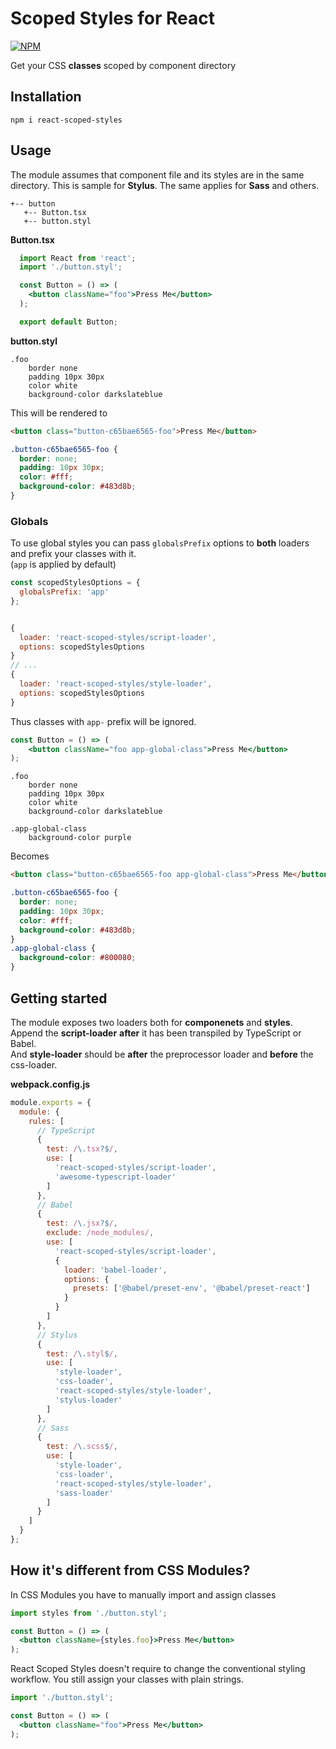 # Scoped Styles for React

[![NPM](https://img.shields.io/npm/v/react-scoped-styles.svg)](https://img.shields.io/npm/v/react-scoped-styles.svg)

Get your CSS **classes** scoped by component directory  

## Installation
```console
npm i react-scoped-styles
```

## Usage

The module assumes that component file and its styles are in the same directory. 
This is sample for **Stylus**. The same applies for **Sass** and others.
```
+-- button
   +-- Button.tsx
   +-- button.styl
```

**Button.tsx**
```jsx
  import React from 'react';
  import './button.styl';

  const Button = () => (
    <button className="foo">Press Me</button>
  );

  export default Button;
```

**button.styl**
```stylus
.foo
    border none
    padding 10px 30px
    color white
    background-color darkslateblue
```

This will be rendered to
```html
<button class="button-c65bae6565-foo">Press Me</button>
```
```css
.button-c65bae6565-foo {
  border: none;
  padding: 10px 30px;
  color: #fff;
  background-color: #483d8b;
}
```

### Globals
To use global styles you can pass `globalsPrefix` options to **both** loaders and prefix your classes with it.  
(`app` is applied by default)
```js
const scopedStylesOptions = {
  globalsPrefix: 'app'
};


{
  loader: 'react-scoped-styles/script-loader',
  options: scopedStylesOptions
}
// ...
{
  loader: 'react-scoped-styles/style-loader',
  options: scopedStylesOptions
}

```

Thus classes with `app-` prefix will be ignored.  
```jsx
const Button = () => (
    <button className="foo app-global-class">Press Me</button>
);
```
```stylus
.foo
    border none
    padding 10px 30px
    color white
    background-color darkslateblue

.app-global-class
    background-color purple
```
Becomes
```html
<button class="button-c65bae6565-foo app-global-class">Press Me</button>
```
```css
.button-c65bae6565-foo {
  border: none;
  padding: 10px 30px;
  color: #fff;
  background-color: #483d8b;
}
.app-global-class {
  background-color: #800080;
}
```


## Getting started

The module exposes two loaders both for **componenets** and **styles**.  
Append the **script-loader** **after** it has been transpiled by TypeScript or Babel.  
And **style-loader** should be **after** the preprocessor loader and **before** the css-loader.

**webpack.config.js**
```js
module.exports = {
  module: {
    rules: [
      // TypeScript
      {
        test: /\.tsx?$/,
        use: [
          'react-scoped-styles/script-loader',
          'awesome-typescript-loader'
        ]
      },
      // Babel
      {
        test: /\.jsx?$/,
        exclude: /node_modules/,
        use: [
          'react-scoped-styles/script-loader',
          {
            loader: 'babel-loader',
            options: {
              presets: ['@babel/preset-env', '@babel/preset-react']
            }
          }
        ]
      },
      // Stylus
      {
        test: /\.styl$/,
        use: [
          'style-loader',
          'css-loader',
          'react-scoped-styles/style-loader',
          'stylus-loader'
        ]
      },
      // Sass
      {
        test: /\.scss$/,
        use: [
          'style-loader',
          'css-loader',
          'react-scoped-styles/style-loader',
          'sass-loader'
        ]
      }
    ]
  }
};
```

## How it's different from CSS Modules?
In CSS Modules you have to manually import and assign classes  
```jsx
import styles from './button.styl';

const Button = () => (
  <button className={styles.foo}>Press Me</button>
);
```
React Scoped Styles doesn't require to change the conventional styling workflow. You still assign your classes with plain strings.
```jsx
import './button.styl';

const Button = () => (
  <button className="foo">Press Me</button>
);
```